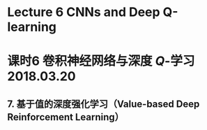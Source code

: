 # Lecture 6 CNNs and Deep Q-learning

# 课时6 卷积神经网络与深度 $Q$-学习 2018.03.20

## 7. 基于值的深度强化学习（Value-based Deep Reinforcement Learning）